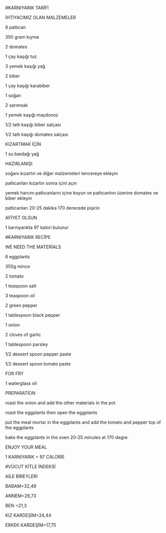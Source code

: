 #KARNIYARIK TARİFİ

  İHTİYACIMIZ OLAN MALZEMELER
    
   6 patlıcan 
   
   350 gram kıyma
   
   2 domates
   
   1 çay kaşığı tuz
   
   3 yemek kaşığı yağ
   
   2 biber
   
   1 çay kaşığı  karabiber
   
   1 soğan 
   
   2 sarımsak
   
   1 yemek kaşığı maydonoz
   
   1/2 tatlı kaşığı biber salçası
   
   1/2 tatlı kaşığı domates salçası
   
 KIZARTMAK İÇİN
 
   1 su bardağı yağ
   
HAZIRLANIŞI

  soğanı kızartın ve diğer malzemeleri tencereye ekleyin 
  
  patlıcanları kızartın sonra  içini açın 
  
  yemek harcını patlıcanların içine koyun ve patlıcanlrın üzerine domates ve biber ekleyin 
  
  patlıcanları 20-25 dakika 170 derecede pişirin 
  
  AFİYET OLSUN 
  
 1 karnıyarıkta 97 kalori bulunur
 
 
 
 #KARNIYARIK RECİPE
 
  WE NEED THE MATERİALS
  
   6 eggplants
   
   350g mince
   
   2 tomato 
   
   1 teaspoon salt
   
   3 teaspoon oil
   
   2 green pepper
   
   1 tablespoon black pepper
   
   1 onion
   
   2 cloves of garlic
   
   1 tablespoon parsley
   
   1/2 dessert spoon pepper paste
   
   1/2 dessert spoon tomato paste
   
  FOR FRY
  
   1 waterglass oil
   
  PREPARATİON 
  
   roast the onion and add the other materials in the pot 
   
   roast the eggplants then  open the eggplants
   
   put the meal mortar in the eggplants and add the tomato and pepper top of the eggplants
   
   bake the eggplants in the oven 20-25 minutes at 170 degre.
   
   ENJOY YOUR MEAL
   
   1 KARNIYARIK = 97 CALORİE 
   
   
   
   
   
   
#VÜCUT KİTLE İNDEKSİ 

  AİLE BİREYLERİ
  
  BABAM=32,49
  
  ANNEM=29,73
  
  BEN =21,3
  
  KIZ KARDEŞİM=24,44
  
  ERKEK KARDEŞİM=17,75
   
   
   
 
  
  
  
  
  

